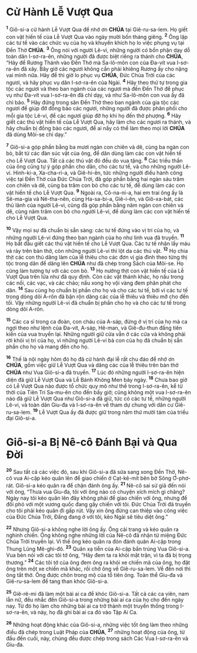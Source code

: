 # Cử Hành Lễ Vượt Qua
<sup><b>1</b></sup> Giô-si-a cử hành Lễ Vượt Qua để nhớ ơn **CHÚA** tại Giê-ru-sa-lem. Họ giết con vật hiến tế của Lễ Vượt Qua vào ngày mười bốn tháng giêng. <sup><b>2</b></sup> Ông lập các tư tế vào các chức vụ của họ và khuyến khích họ lo việc phụng vụ tại Đền Thờ **CHÚA**. <sup><b>3</b></sup> Ông nói với người Lê-vi, những người có bổn phận dạy dỗ toàn dân I-sơ-ra-ên, những người đã được biệt riêng ra thánh cho **CHÚA**, “Hãy để Rương Thánh vào Đền Thờ mà Sa-lô-môn con của Đa-vít vua I-sơ-ra-ên đã xây. Bây giờ các ngươi không cần phải khiêng Rương ấy cho nặng vai mình nữa. Hãy để thì giờ lo phục vụ **CHÚA**, Đức Chúa Trời của các ngươi, và hãy phục vụ dân I-sơ-ra-ên của Ngài. <sup><b>4</b></sup> Hãy theo thứ tự trong gia tộc các ngươi và theo ban ngành của các ngươi mà đến Đền Thờ để phục vụ như Đa-vít vua I-sơ-ra-ên đã chỉ dạy, và như Sa-lô-môn con vua ấy đã chỉ bảo. <sup><b>5</b></sup> Hãy đứng trong sân Đền Thờ theo ban ngành của gia tộc các ngươi để giúp đỡ đồng bào các ngươi, những người đã được phân phối cho mỗi gia tộc Lê-vi, để các ngươi giúp đỡ họ khi họ đến thờ phượng. <sup><b>6</b></sup> Hãy giết các thú vật hiến tế của Lễ Vượt Qua, hãy làm cho các ngươi ra thánh, và hãy chuẩn bị đồng bào các ngươi, để ai nấy có thể làm theo mọi lời **CHÚA** đã dùng Môi-se chỉ dạy.”

<sup><b>7</b></sup> Giô-si-a góp phần bằng ba mươi ngàn con chiên và dê, cùng ba ngàn con bò, bắt từ các đàn súc vật của ông, để dân dùng làm các con vật hiến tế cho Lễ Vượt Qua. Tất cả các thú vật đó đều do vua tặng. <sup><b>8</b></sup> Các triều thần của ông cũng tự ý góp phần cho dân, cho các tư tế, và cho những người Lê-vi. Hinh-ki-a, Xa-cha-ri-a, và Giê-hi-ên, tức những người điều hành công việc tại Đền Thờ của Đức Chúa Trời, đã góp phần bằng hai ngàn sáu trăm con chiên và dê, cùng ba trăm con bò cho các tư tế, để dùng làm các con vật hiến tế cho Lễ Vượt Qua. <sup><b>9</b></sup> Ngoài ra, Cô-na-ni-a, hai em trai ông ấy là Sê-ma-gia và Nê-tha-nên, cùng Ha-sa-bi-a, Giê-i-ên, và Giô-xa-bát, các thủ lãnh của người Lê-vi, cũng đã góp phần bằng năm ngàn con chiên và dê, cùng năm trăm con bò cho người Lê-vi, để dùng làm các con vật hiến tế cho Lễ Vượt Qua.

<sup><b>10</b></sup> Vậy mọi sự đã chuẩn bị sẵn sàng: các tư tế đứng vào vị trí của họ, và những người Lê-vi đứng theo ban ngành của họ như lịnh vua đã truyền. <sup><b>11</b></sup> Họ bắt đầu giết các thú vật hiến tế cho Lễ Vượt Qua. Các tư tế nhận lấy máu và rảy trên bàn thờ, còn những người Lê-vi thì lột da các thú vật. <sup><b>12</b></sup> Họ chia thịt các con thú dâng làm của lễ thiêu cho các đơn vị gia đình theo từng thị tộc trong dân để dâng lên **CHÚA** như đã chép trong Sách của Môi-se. Họ cũng làm tương tự với các con bò. <sup><b>13</b></sup> Họ nướng thịt con vật hiến tế của Lễ Vượt Qua trên lửa như đã quy định. Còn các vật thánh khác, họ nấu trong các nồi, các vạc, và các chảo; nấu xong họ vội vàng đem phân phát cho dân. <sup><b>14</b></sup> Sau cùng họ chuẩn bị phần cho họ và cho các tư tế, bởi vì các tư tế trong dòng dõi A-rôn đã bận rộn dâng các của lễ thiêu và thiêu mỡ cho đến tối. Vậy những người Lê-vi đã chuẩn bị phần cho họ và cho các tư tế trong dòng dõi A-rôn.

<sup><b>15</b></sup> Các ca sĩ trong ca đoàn, con cháu của A-sáp, đứng ở vị trí của họ mà ca ngợi theo như lệnh của Đa-vít, A-sáp, Hê-man, và Giê-đu-thun đấng tiên kiến của vua truyền lại. Những người giữ cửa vẫn ở các cửa và không phải rời khỏi vị trí của họ, vì những người Lê-vi bà con của họ đã chuẩn bị sẵn phần cho họ và mang đến cho họ.

<sup><b>16</b></sup> Thế là nội ngày hôm đó họ đã cử hành đại lễ rất chu đáo để nhớ ơn **CHÚA**, gồm việc giữ Lễ Vượt Qua và dâng các của lễ thiêu trên bàn thờ **CHÚA** như Vua Giô-si-a đã truyền. <sup><b>17</b></sup> Lúc đó những người I-sơ-ra-ên hiện diện đã giữ Lễ Vượt Qua và Lễ Bánh Không Men bảy ngày. <sup><b>18</b></sup> Chưa bao giờ có Lễ Vượt Qua nào được tổ chức quy mô như thế trong I-sơ-ra-ên, kể từ thời của Tiên Tri Sa-mu-ên cho đến bấy giờ; cũng không một vua I-sơ-ra-ên nào đã giữ Lễ Vượt Qua như Giô-si-a đã giữ, tức có các tư tế, những người Lê-vi, và toàn dân Giu-đa và I-sơ-ra-ên về tham dự chung với dân cư Giê-ru-sa-lem. <sup><b>19</b></sup> Lễ Vượt Qua ấy đã được giữ trong năm thứ mười tám của triều đại Giô-si-a.


# Giô-si-a Bị Nê-cô Đánh Bại và Qua Đời
<sup><b>20</b></sup> Sau tất cả các việc đó, sau khi Giô-si-a đã sửa sang xong Đền Thờ, Nê-cô vua Ai-cập kéo quân lên để giao chiến ở Cạt-kê-mít bên bờ Sông Ơ-phơ-rát. Giô-si-a kéo quân ra để chận đánh ông ấy. <sup><b>21</b></sup> Nê-cô sai sứ giả đến nói với ông, “Thưa vua Giu-đa, tôi với ông nào có chuyện xích mích gì chăng? Ngày nay tôi kéo quân lên đây không phải để giao chiến với ông, nhưng để đối phó với một vương quốc đang gây chiến với tôi. Đức Chúa Trời đã truyền cho tôi phải kéo quân đi gấp rút. Vậy xin ông đừng can thiệp vào công việc của Đức Chúa Trời, Đấng đang ở với tôi, kẻo Ngài sẽ tiêu diệt ông.”

<sup><b>22</b></sup> Nhưng Giô-si-a không nghe lời ông ấy. Ông cải trang và kéo quân ra nghinh chiến. Ông không nghe những lời của Nê-cô đã nhận từ miệng Đức Chúa Trời truyền lại. Vì thế ông kéo quân ra đón đánh quân Ai-cập trong Thung Lũng Mê-ghi-đô. <sup><b>23</b></sup> Quân xạ tiễn của Ai-cập bắn trúng Vua Giô-si-a. Vua bèn nói với các tôi tớ ông, “Hãy đem ta ra khỏi mặt trận, vì ta đã bị trọng thương.” <sup><b>24</b></sup> Các tôi tớ của ông đem ông ra khỏi xe chiến mã của ông, họ đặt ông trên một xe chiến mã khác, rồi chở ông về Giê-ru-sa-lem. Về đến nơi thì ông tắt thở. Ông được chôn trong mộ của tổ tiên ông. Toàn thể Giu-đa và Giê-ru-sa-lem để tang than khóc Giô-si-a.

<sup><b>25</b></sup> Giê-rê-mi đã làm một bài ai ca để khóc Giô-si-a. Tất cả các ca viên, nam lẫn nữ, đều nhắc đến Giô-si-a trong những bài ai ca của họ cho đến ngày nay. Từ đó họ làm cho những bài ai ca trở thành một truyền thống trong I-sơ-ra-ên, và này, họ đã ghi bài ai ca đó vào Tập Ai Ca.

<sup><b>26</b></sup> Những hoạt động khác của Giô-si-a, những việc tốt ông làm theo những điều đã chép trong Luật Pháp của **CHÚA**, <sup><b>27</b></sup> những hoạt động của ông, từ đầu đến cuối, này, chúng đều được chép trong sách Các Vua I-sơ-ra-ên và Giu-đa.
